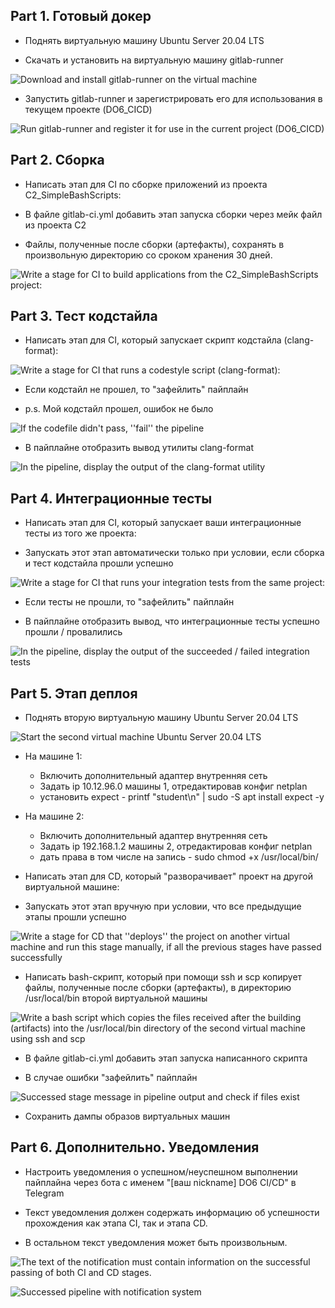 ## Part 1. Готовый докер

* Поднять виртуальную машину Ubuntu Server 20.04 LTS

* Скачать и установить на виртуальную машину gitlab-runner

![](./screenshots/1.1.png "Download and install gitlab-runner on the virtual machine")

* Запустить gitlab-runner и зарегистрировать его для использования в текущем проекте (DO6_CICD)

![](./screenshots/1.2.png "Run gitlab-runner and register it for use in the current project (DO6_CICD)")

## Part 2. Сборка

* Написать этап для CI по сборке приложений из проекта C2_SimpleBashScripts:

* В файле gitlab-ci.yml добавить этап запуска сборки через мейк файл из проекта C2

* Файлы, полученные после сборки (артефакты), сохранять в произвольную директорию со сроком хранения 30 дней.

![](./screenshots/2.png "Write a stage for CI to build applications from the C2_SimpleBashScripts project:")

## Part 3. Тест кодстайла

* Написать этап для CI, который запускает скрипт кодстайла (clang-format):

![](./screenshots/3.1.png "Write a stage for CI that runs a codestyle script (clang-format):")

* Если кодстайл не прошел, то "зафейлить" пайплайн

* p.s. Mой кодстайл прошел, ошибок не было

![](./screenshots/3.2.png "If the codefile didn't pass, ''fail'' the pipeline")

* В пайплайне отобразить вывод утилиты clang-format

![](./screenshots/3.4.png "In the pipeline, display the output of the clang-format utility")

## Part 4. Интеграционные тесты

* Написать этап для CI, который запускает ваши интеграционные тесты из того же проекта:

* Запускать этот этап автоматически только при условии, если сборка и тест кодстайла прошли успешно

![](./screenshots/4.1.png "Write a stage for CI that runs your integration tests from the same project:")

* Если тесты не прошли, то "зафейлить" пайплайн

* В пайплайне отобразить вывод, что интеграционные тесты успешно прошли / провалились

![](./screenshots/4.2.png "In the pipeline, display the output of the succeeded / failed integration tests")

## Part 5. Этап деплоя

* Поднять вторую виртуальную машину Ubuntu Server 20.04 LTS

![](./screenshots/5.3.png "Start the second virtual machine Ubuntu Server 20.04 LTS")

* На машине 1:
   * Включить дополнительный адаптер внутренняя сеть
   * Задать ip 10.12.96.0 машины 1, отредактировав конфиг netplan
   * установить expect - printf "student\n" | sudo -S apt install expect -y

* На машине 2:
   * Включить дополнительный адаптер внутренняя сеть
   * Задать ip 192.168.1.2 машины 2, отредактировав конфиг netplan
   * дать права в том числе на запись - sudo chmod +x /usr/local/bin/

* Написать этап для CD, который "разворачивает" проект на другой виртуальной машине:

* Запускать этот этап вручную при условии, что все предыдущие этапы прошли успешно

![](./screenshots/5.2.png "Write a stage for CD that ''deploys'' the project on another virtual machine and run this stage manually, if all the previous stages have passed successfully")

* Написать bash-скрипт, который при помощи ssh и scp копирует файлы, полученные после сборки (артефакты), в директорию /usr/local/bin второй виртуальной машины

![](./screenshots/5.4.png "Write a bash script which copies the files received after the building (artifacts) into the /usr/local/bin directory of the second virtual machine using ssh and scp")

* В файле gitlab-ci.yml добавить этап запуска написанного скрипта

* В случае ошибки "зафейлить" пайплайн

![](./screenshots/5.1.png "Successed stage message in pipeline output and check if files exist")

* Сохранить дампы образов виртуальных машин

## Part 6. Дополнительно. Уведомления

* Настроить уведомления о успешном/неуспешном выполнении пайплайна через бота с именем "[ваш nickname] DO6 CI/CD" в Telegram

* Текст уведомления должен содержать информацию об успешности прохождения как этапа CI, так и этапа CD.

* В остальном текст уведомления может быть произвольным.

![](./screenshots/6.1.png "The text of the notification must contain information on the successful passing of both CI and CD stages.")

![](./screenshots/6.2.png "Successed pipeline with notification system")
